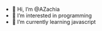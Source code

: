- 👋 Hi, I’m @AZachia
- 👀 I’m interested in programming
- 🌱 I’m currently learning javascript


<!---
AZachia/AZachia is a ✨ special ✨ repository because its `README.md` (this file) appears on your GitHub profile.
You can click the Preview link to take a look at your changes.
--->
